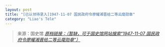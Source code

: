 ```yaml
---
layout: post
title: "[已认领待录入]1947-11-07 国民政府令廖耀湘晋给二等云麾勋章"
category: "Liao's Tele"
---
```



> 来源：国史馆 [*原档链接：（暂缺，可于国史馆网站搜索“1947-11-07 国民政府令廖耀湘晋给二等云麾勋章“）*]()
